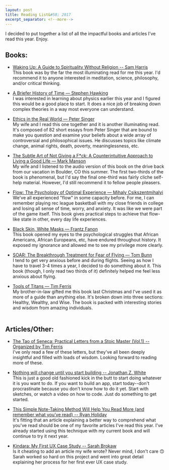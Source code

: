 ```yaml
---
layout: post
title: Reading List&#58; 2017
excerpt_separator: <!--more-->
---
```


I decided to put together a list of all the impactful books and articles I've read this year. Enjoy.

## Books:

* [Waking Up: A Guide to Spirituality Without Religion -- Sam Harris](https://www.amazon.com/Waking-Up-Spirituality-Without-Religion/dp/1451636024/ref=sr_1_1?ie=UTF8&qid=1513553876&sr=8-1&keywords=waking+up+sam+harris)<br>This book was by the far the most illuminating read for me this year. I'd recommend it to anyone interested in meditation, science, philosophy, and/or critical thinking.<!--more-->

* [A Briefer History of Time — Stephen Hawking](https://www.amazon.com/Briefer-History-Time-Science-Accessible/dp/0553385461/ref=sr_1_1?s=books&ie=UTF8&qid=1513554044&sr=1-1&keywords=briefer+history+of+time)<br>I was interested in learning about physics earlier this year and I figured this would be a good place to start. It does a nice job of breaking down complex theories in a way most everyone can understand.

* [Ethics in the Real World — Peter Singer](https://www.amazon.com/Ethics-Real-World-Essays-Things/dp/0691172471) <br>My wife and I read this one together and it is another illuminating read. It's composed of 82 short essays from Peter Singer that are bound to make you question and examine your beliefs about a wide array of controversial and philosophical issues. He discusses topics like climate change, animal rights, death, poverty, meaninglessness, etc.

* [The Subtle Art of Not Giving a F*ck: A Counterintuitive Approach to Living a Good Life — Mark Manson](https://www.amazon.com/Subtle-Art-Not-Giving-Counterintuitive/dp/0062457713/ref=sr_1_1?s=books&ie=UTF8&qid=1513554077&sr=1-1&keywords=subtle+art+of+not+giving+a)<br>My wife and I listened to the audio version of this book on the drive back from our vacation in Boulder, CO this summer. The first two-thirds of the book is phenomenal, but I'd say the final one-third was fairly cliche self-help material. However, I'd still recommend it to fellow people pleasers.

* [Flow: The Psychology of Optimal Experience — Mihaly Csikszentmihalyi](https://www.amazon.com/Flow-Psychology-Experience-Perennial-Classics/dp/0061339202)<br>We've all experienced "flow" in some capacity before. For me, I can remember playing rec league basketball with my close friends in college and losing all sense of time, worry, and anxiety. It was like we were part of the game itself. This book gives practical steps to achieve that flow-like state in other, every day life experiences.

* [Black Skin, White Masks — Frantz Fanon](https://www.amazon.com/Black-White-Masks-Frantz-Fanon/dp/0802143008/ref=sr_1_1?s=books&ie=UTF8&qid=1513554116&sr=1-1&keywords=black+skin+white+masks)<br>This book opened my eyes to the psychological struggles that African Americans, African Europeans, etc, have endured throughout history. It exposed my ignorance and allowed me to see my privilege more clearly.

* [SOAR: The Breakthrough Treatment for Fear of Flying — Tom Bunn](https://www.amazon.com/Soar-Breakthrough-Treatment-Fear-Flying/dp/0762788003/ref=sr_1_1?ie=UTF8&qid=1503360063&sr=8-1&keywords=soar+fear+of+flying)<br>I tend to get very anxious before and during flights. Seeing as how I have to travel 3-4 times a year, I decided to do something about it. This book (though, I only read two thirds of it) definitely helped me feel less anxious about flying.

* [Tools of Titans — Tim Ferris](https://toolsoftitans.com/)<br>My brother-in-law gifted me this book last Christmas and I've used it as more of a guide than anything else. It's broken down into three sections: Healthy, Wealthy, and Wise. The book is packed with interesting stories and wisdom from amazing individuals.
<br><br>

## Articles/Other:

* [The Tao of Seneca: Practical Letters from a Stoic Master \(Vol.1\) -- Organized by Tim Ferris](https://fhww.files.wordpress.com/2017/07/taoofseneca_vol1-1.pdf)<br>I've only read a few of these letters, but they've all been deeply insightful and filled with loads of wisdom. Looking forward to reading more of these.

* [Nothing will change until you start building -- Jonathan Z. White](https://medium.freecodecamp.org/nothing-will-change-until-you-start-building-2681e85e7bdc)<br>This is just a good old fashioned kick in the butt to start doing whatever it is you want to do. If you want to build an app, start today--don't procrastinate because you don't know how to do it yet. Start with sketches, or watch a video on how to code. Just do something to get started.

* [This Simple Note-Taking Method Will Help You Read More (and remember what you’ve read) -- Ryan Holiday](https://medium.com/personal-growth/this-simple-note-taking-method-will-help-you-read-more-and-remember-what-youve-read-2cdf8010801)<br>It's fitting that an article explaining a better way to comprehend what you've read should be one of my favorite articles I've read this year. I've already started using this technique with my current book and will continue to try it next year.

* [Kindara: My First UX Case Study -- Sarah Brokaw](https://medium.com/@sparks_of_art/kindara-my-first-ux-case-study-163b12908344)<br>Is it cheating to add an article my wife wrote? Never mind, I don't care 🙃 Sarah worked so hard on this project and went into great detail explaining her process for her first ever UX case study.
